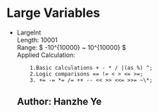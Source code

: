 # Large Variables
- LargeInt \
    Length: 10001 \
    Range: $ -10^{10000} ~ 10^{10000} $ \
    Applied Calculation:
    ```
        1.Basic calculations + - * / |(as %) ^;
        2.Logic comparisons == != < > <= >=;
        3. += -= *= /= ++ -- << >> <<= >>= ~\*;
    ```
  ## Author: Hanzhe Ye
